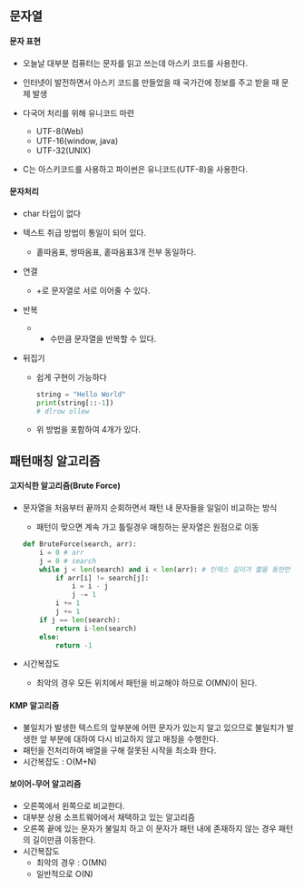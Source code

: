## 문자열

#### 문자 표현

- 오늘날 대부분 컴퓨터는 문자를 읽고 쓰는데 아스키 코드를 사용한다.

- 인터넷이 발전하면서 아스키 코드를 만들었을 때 국가간에 정보를 주고 받을 때 문제 발생
- 다국어 처리를 위해 유니코드 마련
  - UTF-8(Web)
  - UTF-16(window, java)
  - UTF-32(UNIX)
- C는 아스키코드를 사용하고 파이썬은 유니코드(UTF-8)을 사용한다.



#### 문자처리

- char 타입이 없다

- 텍스트 취급 방법이 통일이 되어 있다.

  - 홑따옴표, 쌍따옴표, 홑따옴표3개 전부 동일하다.

- 연결

  - +로 문자열로 서로 이어줄 수 있다.

- 반복

  - * 수만큼 문자열을 반복할 수 있다.

- 뒤집기

  - 쉽게 구현이 가능하다

    ```python
    string = "Hello World"
    print(string[::-1])
    # dlrow ollew
    ```

  - 위 방법을 포함하여 4개가 있다.



## 패턴매칭 알고리즘

#### 고지식한 알고리즘(Brute Force)

- 문자열을 처음부터 끝까지 순회하면서 패턴 내 문자들을 일일이 비교하는 방식

  - 패턴이 맞으면 계속 가고 틀릴경우 매칭하는 문자열은 원점으로 이동

  ```python
  def BruteForce(search, arr):
      i = 0 # arr
      j = 0 # search
      while j < len(search) and i < len(arr): # 인덱스 길이가 짧을 동안만 순회
          if arr[i] != search[j]:
              i = i - j
              j -= 1
          i += 1
          j += 1
      if j == len(search):
          return i-len(search)
      else:
          return -1
  ```

- 시간복잡도

  - 최악의 경우 모든 위치에서 패턴을 비교해야 하므로 O(MN)이 된다.



#### KMP 알고리즘

- 불일치가 발생한 텍스트의 앞부분에 어떤 문자가 있는지 알고 있으므로 불일치가 발생한 앞 부분에 대하여 다시 비교하지 않고 매칭을 수행한다.
- 패턴을 전처리하여 배열을 구해 잘못된 시작을 최소화 한다.
- 시간복잡도 : O(M+N)



#### 보이어-무어 알고리즘

- 오른쪽에서 왼쪽으로 비교한다.
- 대부분 상용 소프트웨어에서 채택하고 있는 알고리즘
- 오른쪽 끝에 있는 문자가 불일치 하고 이 문자가 패턴 내에 존재하지 않는 경우 패턴의 길이만큼 이동한다.
- 시간복잡도
  - 최악의 경우 : O(MN)
  - 일반적으로 O(N)